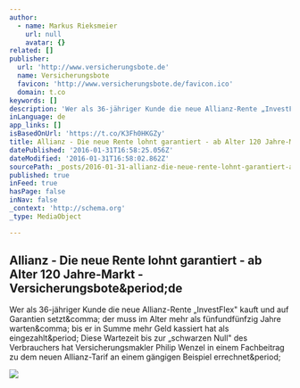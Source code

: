 ```yaml
---
author:
  - name: Markus Rieksmeier
    url: null
    avatar: {}
related: []
publisher:
  url: 'http://www.versicherungsbote.de'
  name: Versicherungsbote
  favicon: 'http://www.versicherungsbote.de/favicon.ico'
  domain: t.co
keywords: []
description: 'Wer als 36-jähriger Kunde die neue Allianz-Rente „InvestFlex" kauft und auf Garantien setzt, der muss im Alter mehr als fünfundfünfzig Jahre warten, bis er in Summe mehr Geld kassiert hat als eingezahlt. Diese Wartezeit bis zur „schwarzen Null" des Verbrauchers hat Versicherungsmakler Philip Wenzel in einem Fachbeitrag zu dem neuen Allianz-Tarif an einem gängigen Beispiel errechnet.'
inLanguage: de
app_links: []
isBasedOnUrl: 'https://t.co/K3Fh0HKGZy'
title: Allianz - Die neue Rente lohnt garantiert - ab Alter 120 Jahre-Markt - Versicherungsbote.de
datePublished: '2016-01-31T16:58:25.056Z'
dateModified: '2016-01-31T16:58:02.862Z'
sourcePath: _posts/2016-01-31-allianz-die-neue-rente-lohnt-garantiert-ab-alter-120-jah.md
published: true
inFeed: true
hasPage: false
inNav: false
_context: 'http://schema.org'
_type: MediaObject

---
```

<article style=""><h1>Allianz - Die neue Rente lohnt garantiert - ab Alter 120 Jahre-Markt - Versicherungsbote&amp;period;de</h1><p>Wer als 36-jähriger Kunde die neue Allianz-Rente „InvestFlex" kauft und auf Garantien setzt&amp;comma; der muss im Alter mehr als fünfundfünfzig Jahre warten&amp;comma; bis er in Summe mehr Geld kassiert hat als eingezahlt&amp;period; Diese Wartezeit bis zur „schwarzen Null" des Verbrauchers hat Versicherungsmakler Philip Wenzel in einem Fachbeitrag zu dem neuen Allianz-Tarif an einem gängigen Beispiel errechnet&amp;period;</p><img src="http://www.versicherungsbote.de/content.4837304.images.melog.Antranias.png" /></article>